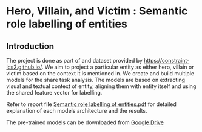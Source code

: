 # Hero, Villain, and Victim : Semantic role labelling of entities

## Introduction
The project is done as part of and dataset provided by https://constraint-lcs2.github.io/.
We aim to project a particular entity as either hero, villain or victim based on the context it is mentioned in.  We create and build multiple models for the share task analysis.
The models are based on extracting visual and textual context of entity, aligning them with entity itself and using the shared feature vector for labelling.

Refer to report file [Semantic role labelling of entities.pdf](https://github.com/harsh21122/Hero-Villain-and-Victim-Semantic-role-labelling-of-entities/blob/main/Semantic%20role%20labelling%20of%20entities.pdf) for detailed explanation of each models architecture and the results.

The pre-trained models can be downloaded from [Google Drive](https://drive.google.com/file/d/1e9fopN6wa9_4jsdN9ZpiOF1FKs1fprMT/view?usp=sharing)
